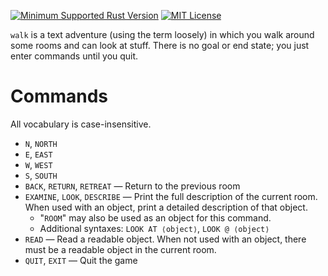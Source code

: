 [![Minimum Supported Rust Version](https://img.shields.io/badge/MSRV-1.82-orange)](https://www.rust-lang.org)
[![MIT License](https://img.shields.io/github/license/jwodder/advlab.svg)](https://opensource.org/licenses/MIT)

`walk` is a text adventure (using the term loosely) in which you walk around
some rooms and can look at stuff.  There is no goal or end state; you just
enter commands until you quit.

Commands
========

All vocabulary is case-insensitive.

- `N`, `NORTH`
- `E`, `EAST`
- `W`, `WEST`
- `S`, `SOUTH`
- `BACK`, `RETURN`, `RETREAT` — Return to the previous room
- `EXAMINE`, `LOOK`, `DESCRIBE` — Print the full description of the current
  room.  When used with an object, print a detailed description of that object.
    - "`ROOM`" may also be used as an object for this command.
    - Additional syntaxes: `LOOK AT ⟨object⟩`, `LOOK @ ⟨object⟩`
- `READ` — Read a readable object.  When not used with an object, there must be
  a readable object in the current room.
- `QUIT`, `EXIT` — Quit the game
